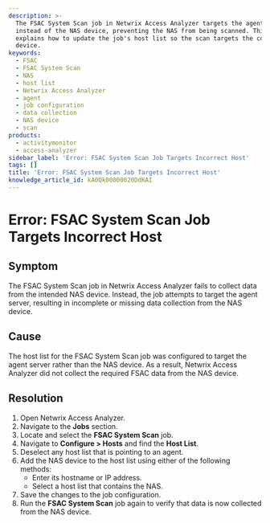 ```yaml
---
description: >-
  The FSAC System Scan job in Netwrix Access Analyzer targets the agent server
  instead of the NAS device, preventing the NAS from being scanned. This article
  explains how to update the job's host list so the scan targets the correct NAS
  device.
keywords:
  - FSAC
  - FSAC System Scan
  - NAS
  - host list
  - Netwrix Access Analyzer
  - agent
  - job configuration
  - data collection
  - NAS device
  - scan
products:
  - activitymonitor
  - access-analyzer
sidebar_label: 'Error: FSAC System Scan Job Targets Incorrect Host'
tags: []
title: 'Error: FSAC System Scan Job Targets Incorrect Host'
knowledge_article_id: kA0Qk00000020DdKAI
---
```


# Error: FSAC System Scan Job Targets Incorrect Host

## Symptom
The FSAC System Scan job in Netwrix Access Analyzer fails to collect data from the intended NAS device. Instead, the job attempts to target the agent server, resulting in incomplete or missing data collection from the NAS device.

## Cause
The host list for the FSAC System Scan job was configured to target the agent server rather than the NAS device. As a result, Netwrix Access Analyzer did not collect the required FSAC data from the NAS device.

## Resolution
1. Open Netwrix Access Analyzer.
2. Navigate to the **Jobs** section.
3. Locate and select the **FSAC System Scan** job.
4. Navigate to **Configure > Hosts** and find the **Host List**.
5. Deselect any host list that is pointing to an agent.
6. Add the NAS device to the host list using either of the following methods:
   - Enter its hostname or IP address.
   - Select a host list that contains the NAS.
7. Save the changes to the job configuration.
8. Run the **FSAC System Scan** job again to verify that data is now collected from the NAS device.

